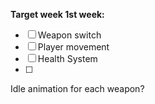 **Target week 1st week:**
- [ ] Weapon switch
- [ ] Player movement
- [ ] Health System
- [ ] 

Idle animation for each weapon?